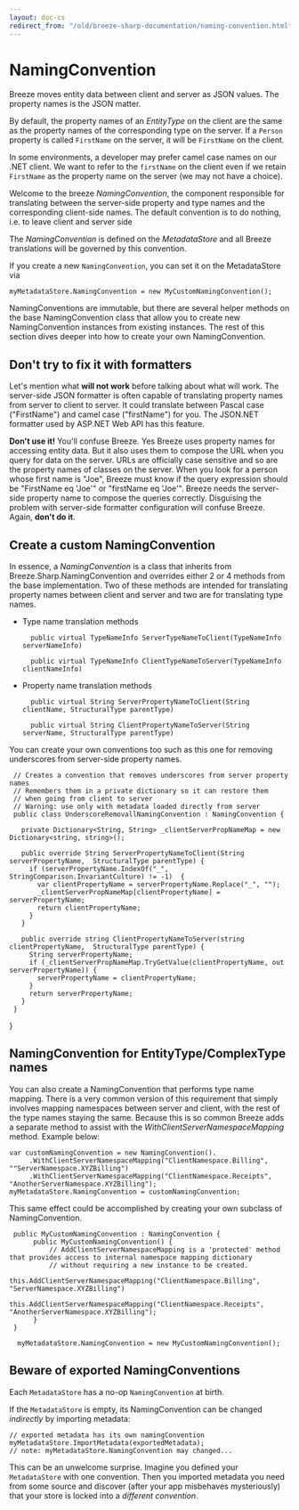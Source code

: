 ```yaml
---
layout: doc-cs
redirect_from: "/old/breeze-sharp-documentation/naming-convention.html"
---
```


# NamingConvention

Breeze moves entity data between client and server as JSON values.  The property names is the JSON matter.

By default, the property names of an *EntityType* on the client are the same as the property names of the corresponding type on the server. If a `Person` property is called `FirstName` on the server, it will be `FirstName` on the client.

In some environments, a developer may prefer camel case names on our .NET client. We want to refer to the `firstName` on the client even if we retain `FirstName` as the property name on the server (we may not have a choice).

Welcome to the breeze *NamingConvention*, the component responsible for translating between the server-side property and type names and the corresponding client-side names. The default convention is to do nothing, i.e. to leave client and server side 
    
The *NamingConvention* is defined on the *MetadataStore* and all Breeze translations will be governed by this convention.
  
If you create a new `NamingConvention`, you can set it on the MetadataStore via 

    myMetadataStore.NamingConvention = new MyCustomNamingConvention();     

NamingConventions are immutable, but there are several helper methods on the base NamingConvention class that allow you to create new NamingConvention instances from existing instances. The rest of this section dives deeper into how to create your own NamingConvention.

## Don't try to fix it with formatters ##

Let's mention what **will not work** before talking about what will work. The server-side JSON formatter is often capable of translating property names from server to client to server. It could translate between Pascal case ("FirstName") and camel case ("firstName") for you. The JSON.NET formatter used by ASP.NET Web API has this feature.

**Don't use it!** You'll confuse Breeze. Yes Breeze uses property names for accessing entity data. But it also uses them to compose the URL when you query for data on the server. URLs are officially case sensitive and so are the property names of classes on the server. When you look for a person whose first name is "Joe", Breeze must know if the query expression should be "FirstName eq 'Joe'" or "firstName eq 'Joe'". Breeze needs the server-side property name to compose the queries correctly. Disguising the problem with server-side formatter configuration will confuse Breeze. Again, **don't do it**.

## Create a custom NamingConvention ##

In essence, a *NamingConvention* is a class that inherits from Breeze.Sharp.NamingConvention and overrides either 2 or 4 methods from the base implementation. Two of these methods are intended for translating property names between client and server and two are for translating type names. 

- Type name translation methods
      
        public virtual TypeNameInfo ServerTypeNameToClient(TypeNameInfo serverNameInfo)      
     
        public virtual TypeNameInfo ClientTypeNameToServer(TypeNameInfo clientNameInfo) 

- Property name translation methods 

        public virtual String ServerPropertyNameToClient(String clientName, StructuralType parentType)
      
        public virtual String ClientPropertyNameToServer(String serverName, StructuralType parentType)


You can create your own conventions too such as this one for removing underscores from server-side property names.

     // Creates a convention that removes underscores from server property names
     // Remembers them in a private dictionary so it can restore them
     // when going from client to server
     // Warning: use only with metadata loaded directly from server
     public class UnderscoreRemovallNamingConvention : NamingConvention {

       private Dictionary<String, String> _clientServerPropNameMap = new  Dictionary<string, string>();

       public override String ServerPropertyNameToClient(String serverPropertyName,  StructuralType parentType) {
         if (serverPropertyName.IndexOf("_", StringComparison.InvariantCulture) != -1)  {
           var clientPropertyName = serverPropertyName.Replace("_", "");
           _clientServerPropNameMap[clientPropertyName] = serverPropertyName;
           return clientPropertyName;
         }
       }

       public override string ClientPropertyNameToServer(string clientPropertyName,  StructuralType parentType) {
         String serverPropertyName;
         if (_clientServerPropNameMap.TryGetValue(clientPropertyName, out  serverPropertyName)) {
           serverPropertyName = clientPropertyName;
         }
         return serverPropertyName;
       }
     }
   }

## NamingConvention for EntityType/ComplexType names

You can also create a NamingConvention that performs type name mapping.  There is a very common version of this requirement that simply involves mapping namespaces between server and client, with the rest of the type names staying the same. Because this is so common Breeze adds a separate method to assist with the *WithClientServerNamespaceMapping* method. Example below: 

    var customNamingConvention = new NamingConvention().
         .WithClientServerNamespaceMapping("ClientNamespace.Billing", ""ServerNamespace.XYZBilling")
         .WithClientServerNamespaceMapping("ClientNamespace.Receipts", "AnotherServerNamespace.XYZBilling");
    myMetadataStore.NamingConvention = customNamingConvention;
 
This same effect could be accomplished by creating your own subclass of NamingConvention. 

     public MyCustomNamingConvention : NamingConvention {
          public MyCustomNamingConvention() {
              // AddClientServerNamespaceMapping is a 'protected' method that provides access to internal namespace mapping dictionary
              // without requiring a new instance to be created.
              this.AddClientServerNamespaceMapping("ClientNamespace.Billing", "ServerNamespace.XYZBilling")
              this.AddClientServerNamespaceMapping("ClientNamespace.Receipts", "AnotherServerNamespace.XYZBilling");
          }     
     }

      myMetadataStore.NamingConvention = new MyCustomNamingConvention();

<a name="Beware"></a>

## Beware of exported NamingConventions

Each `MetadataStore` has a no-op `NamingConvention` at birth. 

If the `MetadataStore` is empty, its NamingConvention can be changed *indirectly* by importing metadata:

    // exported metadata has its own namingConvention
    myMetadataStore.ImportMetadata(exportedMetadata);
    // note: myMetadataStore.NamingConvention may changed...

This can be an unwelcome surprise. Imagine you defined your `MetadataStore` with one convention. Then you imported metadata you need from some source and discover (after your app misbehaves mysteriously) that your store is locked into a *different convention*.
